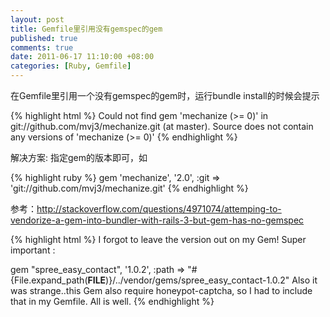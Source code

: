 ```yaml
---
layout: post
title: Gemfile里引用没有gemspec的gem
published: true
comments: true
date: 2011-06-17 11:10:00 +08:00
categories: [Ruby, Gemfile]
---
```


在Gemfile里引用一个没有gemspec的gem时，运行bundle install的时候会提示

{% highlight html %}
Could not find gem 'mechanize (>= 0)' in git://github.com/mvj3/mechanize.git (at master).
Source does not contain any versions of 'mechanize (>= 0)'
{% endhighlight %}


解决方案: 指定gem的版本即可，如

{% highlight ruby %}
gem 'mechanize', '2.0', :git => 'git://github.com/mvj3/mechanize.git'
{% endhighlight %}

参考：http://stackoverflow.com/questions/4971074/attemping-to-vendorize-a-gem-into-bundler-with-rails-3-but-gem-has-no-gemspec

{% highlight html %}
I forgot to leave the version out on my Gem! Super important :

gem "spree_easy_contact", '1.0.2', :path => "#{File.expand_path(__FILE__)}/../vendor/gems/spree_easy_contact-1.0.2"
Also it was strange..this Gem also require honeypot-captcha, so I had to include that in my Gemfile. All is well.
{% endhighlight %}
